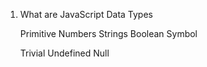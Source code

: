 1. What are JavaScript Data Types

    Primitive
        Numbers
        Strings
        Boolean
        Symbol

    Trivial
        Undefined
        Null